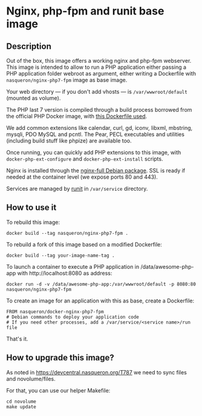 # Nginx, php-fpm and runit base image

## Description

Out of the box, this image offers a working nginx and php-fpm webserver.
This image is intended to allow to run a PHP application either passing
a PHP application folder webroot as argument, either writing a Dockerfile
with `nasqueron/nginx-php7-fpm` image as base image.

Your web directory — if you don't add vhosts — is
`/var/wwwroot/default` (mounted as volume).

The PHP last 7 version is compiled through a build process borrowed from
the official PHP Docker image, with [this Dockerfile used](https://github.com/docker-library/php/blob/08bf31dfd492f02a2696c9a30eb85326b1570abd/5.6/fpm/Dockerfile).

We add common extensions like calendar, curl, gd, iconv, libxml, mbstring,
mysqli, PDO MySQL and pcntl. The Pear, PECL executables and utilities
(including build stuff like phpize) are available too.

Once running, you can quickly add PHP extensions to this image,
with `docker-php-ext-configure` and `docker-php-ext-install` scripts.

Nginx is installed through the [nginx-full Debian package](https://wiki.debian.org/Nginx).
SSL is ready if needed at the container level (we expose ports 80 and 443).

Services are managed by [runit](http://smarden.org/runit/) in `/var/service` directory.

## How to use it

To rebuild this image:

    docker build --tag nasqueron/nginx-php7-fpm .

To rebuild a fork of this image based on a modified Dockerfile:

    docker build --tag your-image-name-tag .

To launch a container to execute a PHP application in /data/awesome-php-app
with http://localhost:8080 as address:

    docker run -d -v /data/awesome-php-app:/var/wwwroot/default -p 8080:80 nasqueron/nginx-php7-fpm

To create an image for an application with this as base, create a Dockerfile:

    FROM nasqueron/docker-nginx-php7-fpm
    # Debian commands to deploy your application code
    # If you need other processes, add a /var/service/<service name>/run file

That's it.

## How to upgrade this image?

As noted in https://devcentral.nasqueron.org/T787 we need to sync files and novolume/files.

For that, you can use our helper Makefile:
```
cd novolume
make update
```
